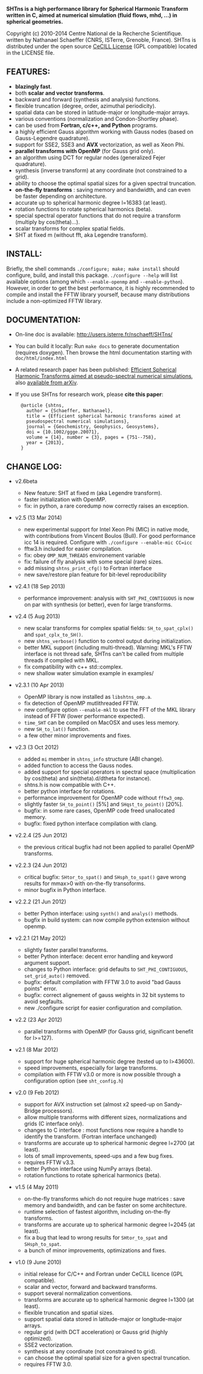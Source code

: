 **SHTns is a high performance library for Spherical Harmonic Transform written in C,
aimed at numerical simulation (fluid flows, mhd, ...) in spherical geometries.**

Copyright (c) 2010-2014 Centre National de la Recherche Scientifique.
written by Nathanael Schaeffer (CNRS, ISTerre, Grenoble, France).
SHTns is distributed under the open source [CeCILL License](http://www.cecill.info/licences/Licence_CeCILL_V2.1-en.html)
(GPL compatible) located in the LICENSE file.

FEATURES:
---------

- **blazingly fast**.
- both **scalar and vector transforms**.
- backward and forward (synthesis and analysis) functions.
- flexible truncation (degree, order, azimuthal periodicity).
- spatial data can be stored in latitude-major or longitude-major arrays.
- various conventions (normalization and Condon-Shortley phase).
- can be used from **Fortran, c/c++, and Python** programs.
- a highly efficient Gauss algorithm working with Gauss nodes (based on
  Gauss-Legendre quadrature).
- support for SSE2, SSE3 and **AVX** vectorization, as well as Xeon Phi.
- **parallel transforms with OpenMP** (for Gauss grid only).
- an algorithm using DCT for regular nodes (generalized Fejer quadrature).
- synthesis (inverse transform) at any coordinate (not constrained to a grid).
- ability to choose the optimal spatial sizes for a given spectral truncation.
- **on-the-fly transforms** : saving memory and bandwidth, and can even
  be faster depending on architecture.
- accurate up to spherical harmonic degree l=16383 (at least).
- rotation functions to rotate spherical harmonics (beta).
- special spectral operator functions that do not require a transform
  (multiply by cos(theta)...).
- scalar transforms for complex spatial fields.
- SHT at fixed m (without fft, aka Legendre transform).


INSTALL:
--------

Briefly, the shell commands `./configure; make; make install` should
configure, build, and install this package. `./configure --help` will
list available options (among which `--enable-openmp` and `--enable-python`).
However, in order to get the best performance, it is highly recommended to
compile and install the FFTW library yourself, because many distributions
include a non-optimized FFTW library.

DOCUMENTATION:
--------------

- On-line doc is available: <http://users.isterre.fr/nschaeff/SHTns/>
- You can build it locally: Run `make docs` to generate documentation
  (requires doxygen). 
  Then browse the html documentation starting with `doc/html/index.html`
- A related research paper has been published:
  [Efficient Spherical Harmonic Transforms aimed at pseudo-spectral numerical simulations](http://dx.doi.org/10.1002/ggge.20071),
  also [available from arXiv](http://arxiv.org/abs/1202.6522).
- If you use SHTns for research work, please **cite this paper**:

        @article {shtns,
          author = {Schaeffer, Nathanael},
          title = {Efficient spherical harmonic transforms aimed at
          pseudospectral numerical simulations},
          journal = {Geochemistry, Geophysics, Geosystems},
          doi = {10.1002/ggge.20071},
          volume = {14}, number = {3}, pages = {751--758},
          year = {2013},
        }

CHANGE LOG:
-----------

* v2.6beta
	- New feature: SHT at fixed m (aka Legendre transform).
	- faster initialization with OpenMP.
	- fix: in python, a rare coredump now correctly raises an exception.

* v2.5  (13 Mar 2014)
	- new experimental support for Intel Xeon Phi (MIC) in native mode,
	  with contributions from Vincent Boulos (Bull). For good performance
	  icc 14 is required. Configure with `./configure --enable-mic CC=icc`
	- fftw3.h included for easier compilation.
	- fix: obey `OMP_NUM_THREADS` environement variable
	- fix: failure of fly analysis with some special (rare) sizes.
	- add missing `shtns_print_cfg()` to Fortran interface
	- new save/restore plan feature for bit-level reproducibility

* v2.4.1  (18 Sep 2013)
	- performance improvement: analysis with `SHT_PHI_CONTIGUOUS` is now
	  on par with synthesis (or better), even for large transforms.

* v2.4  (5 Aug 2013)
	- new scalar transforms for complex spatial fields: `SH_to_spat_cplx()`
	  and `spat_cplx_to_SH()`.
	- new `shtns_verbose()` function to control output during initialization.
	- better MKL support (including multi-thread). Warning: MKL's FFTW
	  interface is not thread safe, SHTns can't be called from multiple
	  threads if compiled with MKL.
	- fix compatibility with c++ std::complex.
	- new shallow water simulation example in examples/

* v2.3.1  (10 Apr 2013)
	- OpenMP library is now installed as `libshtns_omp.a`.
	- fix detection of OpenMP mutlithreaded FFTW.
	- new configure option `--enable-mkl` to use the FFT of the MKL
	  library instead of FFTW (lower performance expected).
	- `time_SHT` can be compiled on MacOSX and uses less memory.
	- new `SH_to_lat()` function.
	- a few other minor improvements and fixes.

* v2.3  (3 Oct 2012)
	- added `mi` member in `shtns_info` structure (ABI change).
	- added function to access the Gauss nodes.
	- added support for special operators in spectral space (multiplication
	  by cos(theta) and sin(theta).d/dtheta for instance).
	- shtns.h is now compatible with C++.
	- better python interface for rotations.
	- performance improvement for OpenMP code without `fftw3_omp`.
	- slightly faster `SH_to_point()` [5%] and `SHqst_to_point()` [20%].
	- bugfix: in some rare cases, OpenMP code freed unallocated memory.
	- bugfix: fixed python interface compilation with clang.

* v2.2.4  (25 Jun 2012)
	- the previous critical bugfix had not been applied to parallel OpenMP
	  transforms.

* v2.2.3  (24 Jun 2012)
	- critical bugfix: `SHtor_to_spat()` and `SHsph_to_spat()` gave wrong results
	  for mmax>0 with on-the-fly transoforms.
	- minor bugfix in Python interface.

* v2.2.2  (21 Jun 2012)
	- better Python interface: using `synth()` and `analys()` methods.
	- bugfix in build system: can now compile python extension without openmp.

* v2.2.1  (21 May 2012)
	- slightly faster parallel transforms.
	- better Python interface: decent error handling and keyword argument support.
	- changes to Python interface: grid defaults to `SHT_PHI_CONTIGUOUS`, 
	  `set_grid_auto()` removed.
	- bugfix: default compilation with FFTW 3.0 to avoid "bad Gauss points" error.
	- bugfix: correct alignement of gauss weights in 32 bit systems to avoid
	  segfaults.
	- new ./configure script for easier configuration and compilation.

* v2.2  (23 Apr 2012)
	- parallel transforms with OpenMP (for Gauss grid, significant benefit
	  for l>=127).

* v2.1  (8 Mar 2012)
	- support for huge spherical harmonic degree (tested up to l>43600).
	- speed improvements, especially for large transforms.
	- compilation with FFTW v3.0 or more is now possible through a 
	  configuration option (see `sht_config.h`)

* v2.0  (9 Feb 2012)
	- support for AVX instruction set (almost x2 speed-up on Sandy-Bridge
	  processors).
	- allow multiple transforms with different sizes, normalizations and
	  grids (C interface only).
	- changes to C interface : most functions now require a handle to identify
	  the transform. (Fortran interface unchanged)
	- transforms are accurate up to spherical harmonic degree l=2700 (at least).
	- lots of small improvements, speed-ups and a few bug fixes.
	- requires FFTW v3.3.
	- better Python interface using NumPy arrays (beta).
	- rotation functions to rotate spherical harmonics (beta).

* v1.5  (4 May 2011)
	- on-the-fly transforms which do not require huge matrices : save memory
	  and bandwidth, and can be faster on some architecture.
	- runtime selection of fastest algorithm, including on-the-fly transforms.
	- transforms are accurate up to spherical harmonic degree l=2045 (at least).
	- fix a bug that lead to wrong results for `SHtor_to_spat` and `SHsph_to_spat`.
	- a bunch of minor improvements, optimizations and fixes.

* v1.0  (9 June 2010)
	- initial release for C/C++ and Fortran under CeCILL licence (GPL compatible).
	- scalar and vector, forward and backward transforms.
	- support several normalization conventions.
	- transforms are accurate up to spherical harmonic degree l=1300 (at least).
	- flexible truncation and spatial sizes.
	- support spatial data stored in latitude-major or longitude-major arrays.
	- regular grid (with DCT acceleration) or Gauss grid (highly optimized).
	- SSE2 vectorization.
	- synthesis at any coordinate (not constrained to grid).
	- can choose the optimal spatial size for a given spectral truncation.
	- requires FFTW 3.0.
